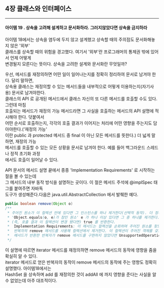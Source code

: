 ## 4장 클래스와 인터페이스

------------------

#### 아이템 19 . 상속을 고려해 설계하고 문서화하라. 그러지않았다면 상속을 금지하라

아이템 18에서는 상속을 염두에 두지 않고 설계했고 상속할 때의 주의점도 문서화해놓지 않은 '외부'<br/>
클래스를 상속할 때의 위험을 경고했다. 여기서 '외부'란 프로그래머의 통제권 밖에 있어서 언제 어떻게<br/>
변경될지 모른다는 뜻이다. 상속을 고려한 설계와 문서화란 무엇일까?

우선, 메서드를 재정의하면 어떤 일이 일어나는지를 정확히 정리하여 문서로 남겨야 한다. 달리 말하면,<br/>
상속용 클래스는 재정의할 수 있는 메서드들을 내부적으로 어떻게 이용하는지(자기사용) 문서로 남겨야한다.<br/>
클래스의 API 로 공개된 메서드에서 클래스 자신의 또 다른 메서드를 호출할 수도 있다. 그런데 마침<br/>
호출되는 메서드가 재정의 가능 메서드라면 그 사실을 호출하는 메서드의 API 설명에 적시해야 한다. 덧붙여서<br/>
어떤 순서로 호출하는지, 각각의 호출 결과가 이어지는 처리에 어떤 영향을 주는지도 담아야한다.('재정의 가능'<br/>
이란 public 과 protected 메서드 중 final 이 아닌 모든 메서드를 뜻한다.) 더 넓게 말하면, 재정의 가능<br/>
메서드를 호출할 수 있는 모든 상황을 문서로 남겨야 한다. 예를 들어 백그라운드 스레드나 정적 초기화 과정<br/>
에서도 호출이 일어날 수 있다.

API 문서의 메서드 설명 끝에서 종종 'Implementation Requirements' 로 시작하는 절을 볼 수 있는데<br/>
그 메서드의 내부 동작 방식을 설명하는 곳이다. 이 절은 메서드 주석에 @implSpec 태그를 붙여주면 자바독<br/>
도구가 생성해준다.다음은 java.util.AbstractCollection 에서 발췌한 예다.

```java
public boolean remove(Object o)
/**
 * 주어진 원소가 이 컬렉션 안에 있다면 그 인스턴스를 하나 제거한다(선택적 동작). 더 정확히 말하면, 이 컬렉션 안에 
 * 'Object.equals(o, e)가 참인 원소' e 가 하나 이상 있다면 그 중 하나를 제거한다. 주어진 원소가 컬렉션 안에 있었다면
 * (즉, 호출 결과 이 컬렉션이 변경 됐다면) true 를 반환한다.
 *  Implementation Requirements: 이 메서드는 컬렉션을 순회하며 주어진 원소를 찾도록 구현되었다. 주어진 원소를 찾으면
 *  반복자의 remove 메서드를 사용해 컬렉션에서 제거한다. 이 컬렉션이 주어진 객체를 갖고 있으나, 이 컬렉션의 iterator
 *  메서드가 반환한 반복자가 remove 메서드를 구현하지 않았다면 UnsupportedOperationException 을 던지니 주의하자.
 */
```
이 설명에 따르면 iterator 메서드를 재정의하면 remove 메서드의 동작에 영향을 줌을 확실히 알 수 있다. <br/>
iterator 메서드로 얻은 반복자의 동작이 remove 메서드의 동작에 주는 영향도 정확히 설명했다. 아이템18에서는<br/>
HashSet 을 상속하며 add 를 재정의한 것이 addAll 에 까지 영향을 준다는 사실을 알 수 없었는데 아주 대조적이다.